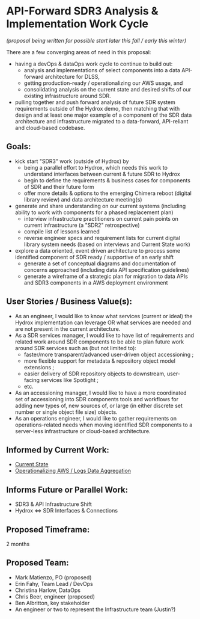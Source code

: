# API-Forward SDR3 Analysis & Implementation Work Cycle

*(proposal being written for possible start later this fall / early this winter)*

There are a few converging areas of need in this proposal:

- having a devOps & dataOps work cycle to continue to build out:
  - analysis and implementations of select components into a data API-forward architecture for DLSS,
  - getting production-ready / operationalizing our AWS usage, and
  - consolidating analysis on the current state and desired shifts of our existing infrastructure around SDR.
- pulling together and push forward analysis of future SDR system requirements outside of the Hydrox demo, then matching that with design and at least one major example of a component of the SDR data architecture and infrastructure migrated to a data-forward, API-reliant and cloud-based codebase.

## Goals:

- kick start "SDR3" work (outside of Hydrox) by
  - being a parallel effort to Hydrox, which needs this work to understand interfaces between current & future SDR to Hydrox
  - begin to define the requirements & business cases for components of SDR and their future form
  - offer more details & options to the emerging Chimera reboot (digital library review) and data architecture meeting(s)
- generate and share understanding on our current systems (including ability to work with components for a phased replacement plan)
  - interview infrastructure practitioners on current pain points on current infrastructure (a "SDR2" retrospective)
  - compile list of lessons learned
  - reverse engineer specs and requirement lists for current digital library system needs (based on interviews and Current State work)
- explore a data oriented, event driven architecture to process some identified component of SDR ready / supportive of an early shift
  - generate a set of conceptual diagrams and documentation of concerns approached (including data API specification guidelines)
  - generate a wireframe of a strategic plan for migration to data APIs and SDR3 components in a AWS deployment environment

## User Stories / Business Value(s):

- As an engineer, I would like to know what services (current or ideal) the Hydrox implementation can leverage OR what services are needed and are not present in the current architecture.
- As a SDR services manager, I would like to have list of requirements and related work around SDR components to be able to plan future work around SDR services such as (but not limited to):
  - faster/more transparent/advanced user-driven object accessioning ;
  - more flexible support for metadata & repository object model extensions ;
  - easier delivery of SDR repository objects to downstream, user-facing services like Spotlight ;
  - etc.
- As an accessioning manager, I would like to have a more coordinated set of accessioning into SDR components tools and workflows for adding new types of, new sources of, or large (in either discrete set number or single object file size) objects.
- As an operations engineer, I would like to gather requirements on operations-related needs when moving identified SDR components to a server-less infrastructure or cloud-based architecture.

## Informed by Current Work:

- [Current State](https://github.com/sul-dlss/sdr_current_state)
- [Operationalizing AWS / Logs Data Aggregation](https://github.com/sul-dlss/dataOps/tree/master/AWS_logs)

## Informs Future or Parallel Work:

- SDR3 & API Infrastructure Shift
- Hydrox <=> SDR Interfaces & Connections

## Proposed Timeframe:

2 months

## Proposed Team:

- Mark Matienzo, PO (proposed)
- Erin Fahy, Team Lead / DevOps
- Christina Harlow, DataOps
- Chris Beer, engineer (proposed)
- Ben Albritton, key stakeholder
- An engineer or two to represent the Infrastructure team (Justin?)
